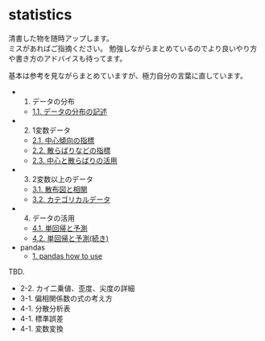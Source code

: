 # statistics


清書した物を随時アップします。  
ミスがあればご指摘ください。
勉強しながらまとめているのでより良いやり方や書き方のアドバイスも待ってます。

基本は参考を見ながらまとめていますが、極力自分の言葉に直しています。  

- 1. データの分布
    - [1.1. データの分布の記述](./ch1-1.ipynb)
- 2. 1変数データ
    - [2.1. 中心傾向の指標](./ch2-1.ipynb)
    - [2.2. 散らばりなどの指標](./ch2-2.ipynb)
    - [2.3. 中心と散らばりの活用](./ch2-3.ipynb)
- 3. 2変数以上のデータ
    - [3.1. 散布図と相関](./ch3-1.ipynb)
    - [3.2. カテゴリカルデータ](./ch3-2.ipynb)
- 4. データの活用
    - [4.1. 単回帰と予測](./ch4-1.ipynb)
    - [4.2. 単回帰と予測(続き)](./ch4-2.ipynb)
- pandas
    - [1. pandas how to use](./pandas_1.ipynb)

TBD.
- 2-2. カイ二乗値、歪度、尖度の詳細
- 3-1. 偏相関係数の式の考え方
- 4-1. 分散分析表
- 4-1. 標準誤差
- 4-1. 変数変換
